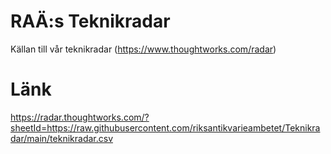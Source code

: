 # RAÄ:s Teknikradar
Källan till vår teknikradar (https://www.thoughtworks.com/radar)
# Länk
https://radar.thoughtworks.com/?sheetId=https://raw.githubusercontent.com/riksantikvarieambetet/Teknikradar/main/teknikradar.csv

